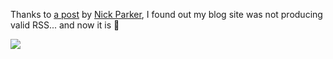 Thanks to [a post](http://developernotes.com/archive/2005/01/23/253.aspx) by [Nick Parker](http://developernotes.com/), I found out my blog site was not producing valid RSS... and now it is 🙂

[<img src="http://www.duncanmackenzie.net/blogs/images/valid-rss.png" border="0" />](http://feedvalidator.org/check.cgi?url=http://blogs.duncanmackenzie.net/duncanma/Rss.aspx)